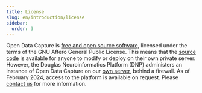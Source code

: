 ```yaml
---
title: License
slug: en/introduction/license
sidebar:
  order: 3
---
```


Open Data Capture is [free and open source software](https://www.gnu.org/philosophy/free-sw.en.html), licensed under the terms of the GNU Affero General Public License. This means that the [source code](https://github.com/DouglasNeuroInformatics/OpenDataCapture) is available for anyone to modify or deploy on their own private server. However, the Douglas Neuroinformatics Platform (DNP) administers an instance of Open Data Capture on our [own server](https://docs.douglasneuroinformatics.ca/en/latest/about_the_platform/index.html#hardware), behind a firewall. As of February 2024, access to the platform is available on request. Please [contact us](mailto:support@douglasneuroinformatics.ca) for more information.
